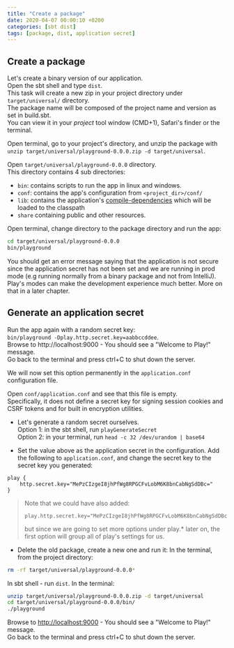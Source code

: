 ```yaml
---
title: "Create a package"
date: 2020-04-07 00:00:10 +0200
categories: [sbt dist]
tags: [package, dist, application secret]
---
```


## Create a package

Let's create a binary version of our application.  
Open the sbt shell and type `dist`.  
This task will create a new zip in your project directory under `target/universal/` directory.  
The package name will be composed of the project name and version as set in build.sbt.  
You can view it in your _project_ tool window (CMD+1), Safari's finder or the terminal.

Open terminal, go to your project's directory, and unzip the package with `unzip target/universal/playground-0.0.0.zip -d target/universal`.

Open `target/universal/playground-0.0.0` directory.  
This directory contains 4 sub directories:

- `bin`: contains scripts to run the app in linux and windows.
- `conf`: contains the app's configuration from `<project_dir>/conf/`
- `lib`: contains the application's [compile-dependencies](https://maven.apache.org/guides/introduction/introduction-to-dependency-mechanism.html#Dependency_Scope) which will be loaded to the classpath
- `share` containing public and other resources.

Open terminal, change directory to the package directory and run the app:
```bash
cd target/universal/playground-0.0.0
bin/playground
```

You should get an error message saying that the application is not secure since the application secret has not been set and we are running in prod mode (e.g running normally from a binary package and not from IntelliJ).  
Play's modes can make the development experience much better. More on that in a later chapter.

## Generate an application secret

Run the app again with a random secret key:  
`bin/playground -Dplay.http.secret.key=aabbccddee`.  
Browse to http://localhost:9000 - You should see a "Welcome to Play!" message.  
Go back to the terminal and press ctrl+C to shut down the server.

We will now set this option permanently in the `application.conf` configuration file.

Open `conf/application.conf` and see that this file is empty.  
Specifically, it does not define a secret key for signing session cookies and CSRF tokens and for built in encryption utilities.

- Let's generate a random secret ourselves.  
Option 1: in the sbt shell, run `playGenerateSecret`  
Option 2: in your terminal, run `head -c 32 /dev/urandom | base64`

- Set the value above as the application secret in the configuration.
Add the following to `application.conf`, and change the secret key to the secret key you generated:
```hocon
play {
	http.secret.key="MePzCIzgeI8jhPfWg8RPGCFvLobM6K8bnCabNgSdDBc="
}
```
> Note that we could have also added:
> ```hocon
> play.http.secret.key="MePzCIzgeI8jhPfWg8RPGCFvLobM6K8bnCabNgSdDBc="
> ```
> but since we are going to set more options under play.* later on, the first option will group all of play's settings for us.

- Delete the old package, create a new one and run it:
In the terminal, from the project directory:
```bash
rm -rf target/universal/playground-0.0.0*
```
In sbt shell - run `dist`.
In the terminal:
```bash
unzip target/universal/playground-0.0.0.zip -d target/universal
cd target/universal/playground-0.0.0/bin/
./playground
```

Browse to [http://localhost:9000](http://localhost:9000) - You should see a "Welcome to Play!" message.  
Go back to the terminal and press ctrl+C to shut down the server.
